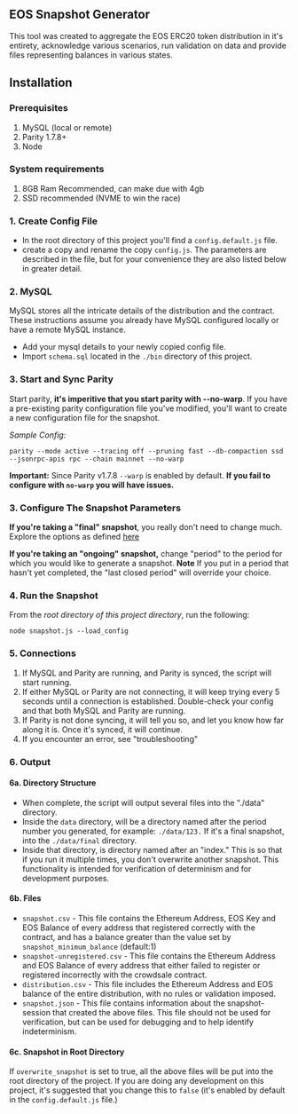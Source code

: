 ## EOS Snapshot Generator

This tool was created to aggregate the EOS ERC20 token distribution in it's entirety, acknowledge various scenarios, run validation on data and provide files representing balances in various states. 

## Installation

### Prerequisites

1. MySQL (local or remote) 
2. Parity 1.7.8+
3. Node

### System requirements

1. 8GB Ram Recommended, can make due with 4gb
2. SSD recommended (NVME to win the race)

### 1. Create Config File

- In the root directory of this project you'll find a `config.default.js` file.
- create a copy and rename the copy `config.js`. The parameters are described in the file, but for your convenience they are also listed below in greater detail. 

### 2. MySQL
MySQL stores all the intricate details of the distribution and the contract. These instructions assume you already have MySQL configured locally or have a remote MySQL instance. 

- Add your mysql details to your newly copied config file. 
- Import `schema.sql` located in the `./bin` directory of this project. 

### 3. Start and Sync Parity

Start parity, **it's imperitive that you start parity with --no-warp**. If you have a pre-existing parity configuration file you've modified, you'll want to create a new configuration file for the snapshot. 

*Sample Config:*

`parity --mode active --tracing off --pruning fast --db-compaction ssd --jsonrpc-apis rpc --chain mainnet --no-warp`

**Important:** Since Parity v1.7.8 `--warp` is enabled by default. **If you fail to configure with `no-warp` you will have issues.**

### 3. Configure The Snapshot Parameters

**If you're taking a "final" snapshot**, you really don't need to change much. Explore the options as defined [here]()

**If you're taking an "ongoing" snapshot,** change "period" to the period for which you would like to generate a snapshot. 
**Note** If you put in a period that hasn't yet completed, the "last closed period" will override your choice. 

### 4. Run the Snapshot

From the *root directory of this project directory*, run the following: 

`node snapshot.js --load_config` 

### 5. Connections

1. If MySQL and Parity are running, and Parity is synced, the script will start running. 
2. If either MySQL or Parity are not connecting, it will keep trying every 5 seconds until a connection is established. Double-check your config and that both MySQL and Parity are running. 
2. If Parity is not done syncing, it will tell you so, and let you know how far along it is. Once it's synced, it will continue. 
2. If you encounter an error, see "troubleshooting" 

### 6. Output

#### 6a. Directory Structure
- When complete, the script will output several files into the "./data" directory. 
- Inside the `data` directory, will be a directory named after the period number you generated, for example: `./data/123.` If it's a final snapshot, into the `./data/final` directory. 
- Inside that directory, is directory named after an "index." This is so that if you run it multiple times, you don't overwrite another snapshot. This functionality is intended for verification of determinism and for development purposes. 

#### 6b. Files
- `snapshot.csv` - This file contains the Ethereum Address, EOS Key and EOS Balance of every address that registered correctly with the contract, and has a balance greater than the value set by `snapshot_minimum_balance` (default:1) 
- `snapshot-unregistered.csv` - This file contains the Ethereum Address and EOS Balance of every address that either failed to register or registered incorrectly with the crowdsale contract.
- `distribution.csv` - This file includes the Ethereum Address and EOS balance of the entire distribution, with no rules or validation imposed. 
- `snapshot.json` - This file contains information about the snapshot-session that created the above files. This file should not be used for verification, but can be used for debugging and to help identify indeterminism.

#### 6c. Snapshot in Root Directory
If `overwrite_snapshot` is set to true, all the above files will be put into the root directory of the project. If you are doing any development on this project, it's suggested that you change this to `false` (it's enabled by default in the `config.default.js` file.) 
